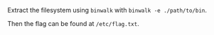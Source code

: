 Extract the filesystem using `binwalk` with `binwalk -e ./path/to/bin`.

Then the flag can be found at `/etc/flag.txt`.
